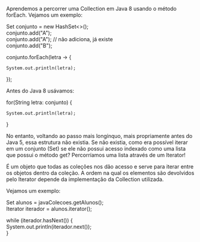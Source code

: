 Aprendemos a percorrer uma Collection em Java 8 usando o método forEach. Vejamos um exemplo:

Set<String> conjunto = new HashSet<>();<br>
conjunto.add("A");<br>
conjunto.add("A"); // não adiciona, já existe<br>
conjunto.add("B");<br>

conjunto.forEach(letra -> {

    System.out.println(letra);

});

Antes do Java 8 usávamos:

for(String letra: conjunto) {

    System.out.println(letra);

}

No entanto, voltando ao passo mais longínquo, mais propriamente antes do Java 5, essa estrutura não existia. Se não existia, como era possível iterar em um conjunto (Set) se ele não possui acesso indexado como uma lista que possui o método get? Percorríamos uma lista através de um Iterator!

É um objeto que todas as coleções nos dão acesso e serve para iterar entre os objetos dentro da coleção. A ordem na qual os elementos são devolvidos pelo Iterator depende da implementação da Collection utilizada.

Vejamos um exemplo:

Set<Aluno> alunos = javaColecoes.getAlunos();<br>
Iterator<Aluno> iterador = alunos.iterator();<br>

while (iterador.hasNext()) {<br>
    System.out.println(iterador.next());<br>
}<br>